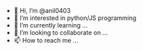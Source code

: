 - 👋 Hi, I’m @anil0403
- 👀 I’m interested in python/JS programming
- 🌱 I’m currently learning ...
- 💞️ I’m looking to collaborate on ...
- 📫 How to reach me ...

<!---
anil0403/anil0403 is a ✨ special ✨ repository because its `README.md` (this file) appears on your GitHub profile.
You can click the Preview link to take a look at your changes.
--->
